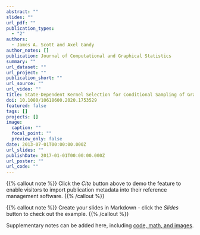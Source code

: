 ```yaml
---
abstract: ""
slides: ""
url_pdf: ""
publication_types:
  - "2"
authors:
  - James A. Scott and Axel Gandy
author_notes: []
publication: Journal of Computational and Graphical Statistics
summary: ""
url_dataset: ""
url_project: ""
publication_short: ""
url_source: ""
url_video: ""
title: State-Dependent Kernel Selection for Conditional Sampling of Graphs
doi: 10.1080/10618600.2020.1753529
featured: false
tags: []
projects: []
image:
  caption: ""
  focal_point: ""
  preview_only: false
date: 2013-07-01T00:00:00.000Z
url_slides: ""
publishDate: 2017-01-01T00:00:00.000Z
url_poster: ""
url_code: ""
---
```


{{% callout note %}}
Click the *Cite* button above to demo the feature to enable visitors to import publication metadata into their reference management software.
{{% /callout %}}

{{% callout note %}}
Create your slides in Markdown - click the *Slides* button to check out the example.
{{% /callout %}}

Supplementary notes can be added here, including [code, math, and images](https://wowchemy.com/docs/writing-markdown-latex/).
